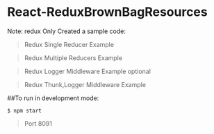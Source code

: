 # React-ReduxBrownBagResources
Note: redux Only
Created a sample code:
> Redux Single Reducer Example

> Redux Multiple Reducers Example

> Redux Logger Middleware Example optional

> Redux Thunk,Logger Middleware Example

##To run in development mode:

```
$ npm start
```
> Port 8091
